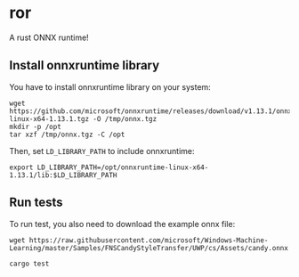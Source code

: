 # ror

A rust ONNX runtime!


## Install onnxruntime library

You have to install onnxruntime library on your system:

```
wget https://github.com/microsoft/onnxruntime/releases/download/v1.13.1/onnxruntime-linux-x64-1.13.1.tgz -O /tmp/onnx.tgz
mkdir -p /opt
tar xzf /tmp/onnx.tgz -C /opt
```

Then, set `LD_LIBRARY_PATH` to include onnxruntime:

```
export LD_LIBRARY_PATH=/opt/onnxruntime-linux-x64-1.13.1/lib:$LD_LIBRARY_PATH
```

## Run tests

To run test, you also need to download the example onnx file:

```
wget https://raw.githubusercontent.com/microsoft/Windows-Machine-Learning/master/Samples/FNSCandyStyleTransfer/UWP/cs/Assets/candy.onnx
```


```
cargo test
```
